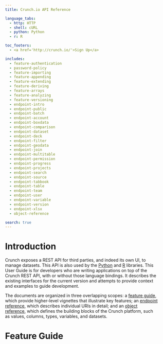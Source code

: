 ```yaml
---
title: Crunch.io API Reference

language_tabs:
  - http: HTTP
  - shell: cURL
  - python: Python
  - r: R

toc_footers:
  - <a href='http://crunch.io/'>Sign Up</a>

includes:
  - feature-authentication
  - password-policy
  - feature-importing
  - feature-appending
  - feature-extending
  - feature-deriving
  - feature-arrays
  - feature-analyzing
  - feature-versioning
  - endpoint-intro
  - endpoint-public
  - endpoint-batch
  - endpoint-account
  - endpoint-boxdata
  - endpoint-comparison
  - endpoint-dataset
  - endpoint-deck
  - endpoint-filter
  - endpoint-geodata
  - endpoint-join
  - endpoint-multitable
  - endpoint-permission
  - endpoint-progress
  - endpoint-projects
  - endpoint-search
  - endpoint-source
  - endpoint-tabbook
  - endpoint-table
  - endpoint-team
  - endpoint-user
  - endpoint-variable
  - endpoint-version
  - endpoint-xlsx
  - object-reference

search: true
---
```


# Introduction

Crunch exposes a REST API for third parties, and indeed its own UI, to manage datasets. This API is also used by the [Python](https://github.com/Crunch-io/pycrunch) and [R](https://github.com/Crunch-io/rcrunch) libraries. This User Guide is for developers who are writing applications on top of the Crunch REST API, with or without those language bindings. It describes the existing interfaces for the current version and attempts to provide context and examples to guide development.

The documents are organized in three overlapping scopes: a [feature guide](#feature-guide), which provide higher-level vignettes that illustrate key features; an [endpoint reference](#endpoint-reference), which describes individual URIs in detail; and an [object reference](#object-reference), which defines the building blocks of the Crunch platform, such as values, columns, types, variables, and datasets.

# Feature Guide
